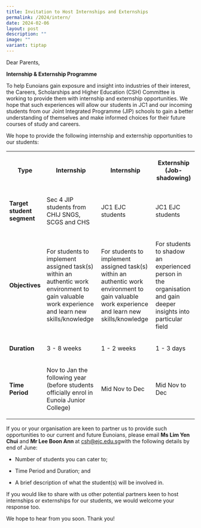 ```yaml
---
title: Invitation to Host Internships and Externships
permalink: /2024/intern/
date: 2024-02-06
layout: post
description: ""
image: ""
variant: tiptap
---
```

<p>Dear Parents,</p>
<p><strong>Internship &amp; Externship Programme</strong>
</p>
<p>To help Eunoians gain exposure and insight into industries of their interest,
the Careers, Scholarships and Higher Education (CSH) Committee is working
to provide them with internship and externship opportunities. We hope that
such experiences will allow our students in JC1 and our incoming students
from our Joint Integrated Programme (JIP) schools to gain a better understanding
of themselves and&nbsp;make informed choices for their future courses of
study and careers.</p>
<p>We hope to provide the following internship and externship opportunities
to our students:</p>
<table>
<tbody>
<tr>
<th rowspan="1" colspan="1">
<p><strong>Type</strong>
</p>
</th>
<th rowspan="1" colspan="1">
<p><strong>Internship</strong>
</p>
</th>
<th rowspan="1" colspan="1">
<p><strong>Internship</strong>
</p>
</th>
<th rowspan="1" colspan="1">
<p>Externship (Job-shadowing)</p>
</th>
</tr>
<tr>
<td rowspan="1" colspan="1">
<p><strong>Target student segment</strong>
</p>
</td>
<td rowspan="1" colspan="1">
<p>Sec 4 JIP students from CHIJ SNGS, SCGS and CHS</p>
</td>
<td rowspan="1" colspan="1">
<p>JC1 EJC students</p>
</td>
<td rowspan="1" colspan="1">
<p>JC1 EJC students</p>
</td>
</tr>
<tr>
<td rowspan="1" colspan="1">
<p><strong>Objectives</strong>
</p>
</td>
<td rowspan="1" colspan="1">
<p>For students to implement assigned task(s) within an authentic work environment
to gain valuable work experience and learn new skills/knowledge</p>
</td>
<td rowspan="1" colspan="1">
<p>For students to implement assigned task(s) within an authentic work environment
to gain valuable work experience and learn new skills/knowledge</p>
</td>
<td rowspan="1" colspan="1">
<p>For students to shadow an experienced person in the organisation and gain
deeper insights into particular field</p>
</td>
</tr>
<tr>
<td rowspan="1" colspan="1">
<p><strong>Duration</strong>
</p>
</td>
<td rowspan="1" colspan="1">
<p>3 - 8 weeks</p>
</td>
<td rowspan="1" colspan="1">
<p>1 - 2 weeks</p>
</td>
<td rowspan="1" colspan="1">
<p>1 - 3 days</p>
</td>
</tr>
<tr>
<td rowspan="1" colspan="1">
<p><strong>Time Period</strong>
</p>
</td>
<td rowspan="1" colspan="1">
<p>Nov to Jan the following year (before students officially enrol in Eunoia
Junior College)</p>
</td>
<td rowspan="1" colspan="1">
<p>Mid Nov to Dec</p>
</td>
<td rowspan="1" colspan="1">
<p>Mid Nov to Dec</p>
</td>
</tr>
</tbody>
</table>
<p>If you or your organisation are keen to partner us to provide such opportunities
to our current and future Eunoians, please email <strong>Ms Lim Yen Chui</strong> and <strong>Mr Lee Boon Ann </strong>at
<a href="mailto:csh.ejc.edu.sg" rel="noopener noreferrer nofollow" target="_blank">csh@ejc.edu.sg</a>with the following details by end of June:</p>
<ul data-tight="true" class="tight">
<li>
<p>Number of students you can cater to;</p>
</li>
<li>
<p>Time Period and Duration; and</p>
</li>
<li>
<p>A brief description of what the student(s) will be involved in.</p>
</li>
</ul>
<p>If you would like to share with us other potential partners keen to host
internships or externships for our students, we would welcome your response
too.</p>
<p>We hope to hear from you soon. Thank you!</p>